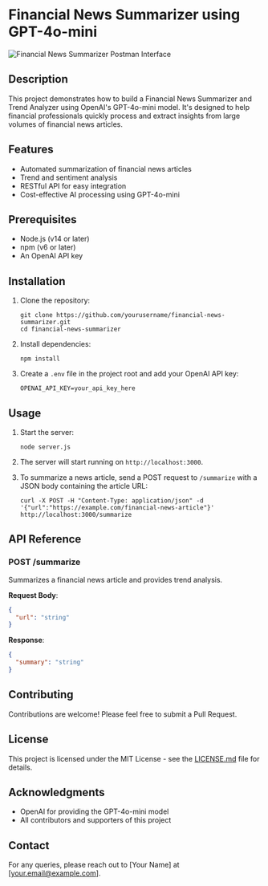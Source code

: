 # Financial News Summarizer using GPT-4o-mini

![Financial News Summarizer Postman Interface](https://cortexagentwebsite.s3.us-east-1.amazonaws.com/financial-news-summarizer-postman.jpg)

## Description

This project demonstrates how to build a Financial News Summarizer and Trend Analyzer using OpenAI's GPT-4o-mini model. It's designed to help financial professionals quickly process and extract insights from large volumes of financial news articles.

## Features

- Automated summarization of financial news articles
- Trend and sentiment analysis
- RESTful API for easy integration
- Cost-effective AI processing using GPT-4o-mini

## Prerequisites

- Node.js (v14 or later)
- npm (v6 or later)
- An OpenAI API key

## Installation

1. Clone the repository:
   ```
   git clone https://github.com/yourusername/financial-news-summarizer.git
   cd financial-news-summarizer
   ```

2. Install dependencies:
   ```
   npm install
   ```

3. Create a `.env` file in the project root and add your OpenAI API key:
   ```
   OPENAI_API_KEY=your_api_key_here
   ```

## Usage

1. Start the server:
   ```
   node server.js
   ```

2. The server will start running on `http://localhost:3000`.

3. To summarize a news article, send a POST request to `/summarize` with a JSON body containing the article URL:
   ```
   curl -X POST -H "Content-Type: application/json" -d '{"url":"https://example.com/financial-news-article"}' http://localhost:3000/summarize
   ```

## API Reference

### POST /summarize

Summarizes a financial news article and provides trend analysis.

**Request Body**:
```json
{
  "url": "string"
}
```

**Response**:
```json
{
  "summary": "string"
}
```

## Contributing

Contributions are welcome! Please feel free to submit a Pull Request.

## License

This project is licensed under the MIT License - see the [LICENSE.md](LICENSE.md) file for details.

## Acknowledgments

- OpenAI for providing the GPT-4o-mini model
- All contributors and supporters of this project

## Contact

For any queries, please reach out to [Your Name] at [your.email@example.com].